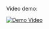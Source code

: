 Video demo:

[![Demo Video](https://img.youtube.com/vi/0nYErftBV8s/maxresdefault.jpg)](https://www.youtube.com/watch?v=0nYErftBV8s)
